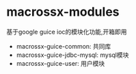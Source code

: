 # macrossx-modules
基于google guice ioc的模块化功能,开箱即用
- macrossx-guice-common: 共同库
- macrossx-guice-jdbc-mysql: mysql模块
- macrossx-guice-user: 用户模块

